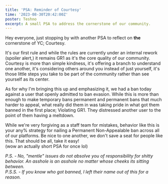 ```yaml
---
title: 'PSA: Reminder of Courtesy'
time: '2023-08-30T20:42:00Z'
poster: Teshno
excerpt: A small PSA to address the cornerstone of our community.
---
```


Hey everyone, just stopping by with another PSA to reflect on **the**
cornerstone of YC; Courtesy.

It's our first rule and while the rules are currently under an internal rework
(spoiler alert,) it remains GR1 as it's the core quality of our community.
Courtesy is more than simple kindness, it's offering a branch to understand one
another, it's considering others around you instead of just yourself, it's those
little steps you take to be part of the community rather than see yourself as
its center.

As for why I'm bringing this up and emphasizing it, we had a ban today against a
user that openly admitted to ban evasion. While this is more than enough to make
temporary bans permanent and permanent bans that much harder to appeal, what
really did them in was taking pride in what got them banned in the first place;
Violating GR1. They distressed another user to the point of them having a
meltdown.

While we're very forgiving as a staff team for mistakes, behavior like this is
your any% strategy for nailing a Permanent Non-Appealable ban across all of our
platforms. Be nice to one another, we don't save a seat for people like this.
That should be all, take it easy!  
(wow an actually short PSA for once lol)

*P.S. - No, "mentle" issues do not absolve you of responsibility for shitty
behavior. An asshole is an asshole no matter whose cheeks its sitting between.*  
*P.S.S. - If you know who got banned, I left their name out of this for a reason.*